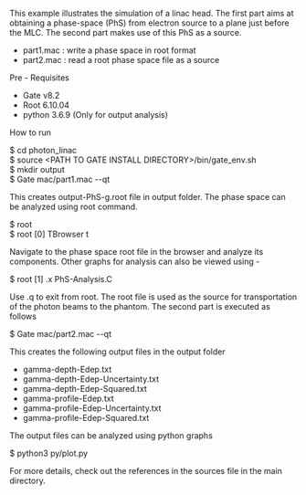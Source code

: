 

This example  illustrates the simulation of a linac head. The first part
aims at obtaining a phase-space (PhS) from electron source to a plane
just before the MLC. The second part makes use of this PhS as a
source.

- part1.mac : write a phase space in root format
- part2.mac : read a root phase space file as a source

Pre - Requisites
- Gate v8.2 
- Root 6.10.04
- python 3.6.9 (Only for output analysis)

How to run

  $ cd photon_linac  
  $ source \<PATH TO GATE INSTALL DIRECTORY>/bin/gate_env.sh  
  $ mkdir output  
  $ Gate mac/part1.mac --qt  

This creates output-PhS-g.root file in output folder. The phase space can be analyzed using root command.

  $ root  
  $ root [0] TBrowser t   

Navigate to the phase space root file in the browser and analyze its components. Other graphs for analysis can also be viewed using -

  $ root [1] .x PhS-Analysis.C

Use .q to exit from root. The root file is used as the source for transportation of the photon beams to the phantom. The second part is executed as follows

  $ Gate mac/part2.mac --qt  

This creates the following output files in the output folder

- gamma-depth-Edep.txt
- gamma-depth-Edep-Uncertainty.txt
- gamma-depth-Edep-Squared.txt
- gamma-profile-Edep.txt
- gamma-profile-Edep-Uncertainty.txt
- gamma-profile-Edep-Squared.txt

The output files can be analyzed using python graphs  

  $ python3 py/plot.py  

For more details, check out the references in the sources file in the main directory.

